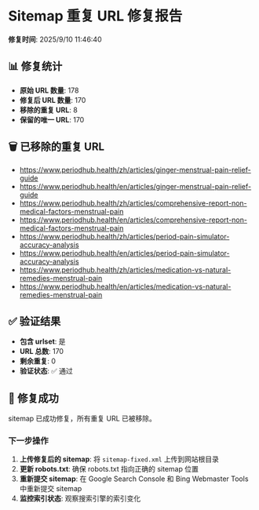 # Sitemap 重复 URL 修复报告

**修复时间**: 2025/9/10 11:46:40

## 📊 修复统计

- **原始 URL 数量**: 178
- **修复后 URL 数量**: 170
- **移除的重复 URL**: 8
- **保留的唯一 URL**: 170

## 🗑️ 已移除的重复 URL

- https://www.periodhub.health/zh/articles/ginger-menstrual-pain-relief-guide
- https://www.periodhub.health/en/articles/ginger-menstrual-pain-relief-guide
- https://www.periodhub.health/zh/articles/comprehensive-report-non-medical-factors-menstrual-pain
- https://www.periodhub.health/en/articles/comprehensive-report-non-medical-factors-menstrual-pain
- https://www.periodhub.health/zh/articles/period-pain-simulator-accuracy-analysis
- https://www.periodhub.health/en/articles/period-pain-simulator-accuracy-analysis
- https://www.periodhub.health/zh/articles/medication-vs-natural-remedies-menstrual-pain
- https://www.periodhub.health/en/articles/medication-vs-natural-remedies-menstrual-pain

## ✅ 验证结果

- **包含 urlset**: 是
- **URL 总数**: 170
- **剩余重复**: 0
- **验证状态**: ✅ 通过

## 🎉 修复成功

sitemap 已成功修复，所有重复 URL 已被移除。

### 下一步操作

1. **上传修复后的 sitemap**: 将 `sitemap-fixed.xml` 上传到网站根目录
2. **更新 robots.txt**: 确保 robots.txt 指向正确的 sitemap 位置
3. **重新提交 sitemap**: 在 Google Search Console 和 Bing Webmaster Tools 中重新提交 sitemap
4. **监控索引状态**: 观察搜索引擎的索引变化

